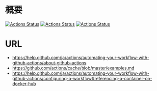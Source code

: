 # 概要

[![Actions Status](https://github.com/yasu-s/github-actions-sample/workflows/Docker%20Sample/badge.svg)](https://github.com/yasu-s/github-actions-sample/actions)
[![Actions Status](https://github.com/yasu-s/github-actions-sample/workflows/pullreq/badge.svg)](https://github.com/yasu-s/github-actions-sample/actions)
[![Actions Status](https://github.com/yasu-s/github-actions-sample/workflows/CI/badge.svg)](https://github.com/yasu-s/github-actions-sample/actions)

# URL

- https://help.github.com/ja/actions/automating-your-workflow-with-github-actions/about-github-actions
- https://github.com/actions/cache/blob/master/examples.md
- https://help.github.com/ja/actions/automating-your-workflow-with-github-actions/configuring-a-workflow#referencing-a-container-on-docker-hub
